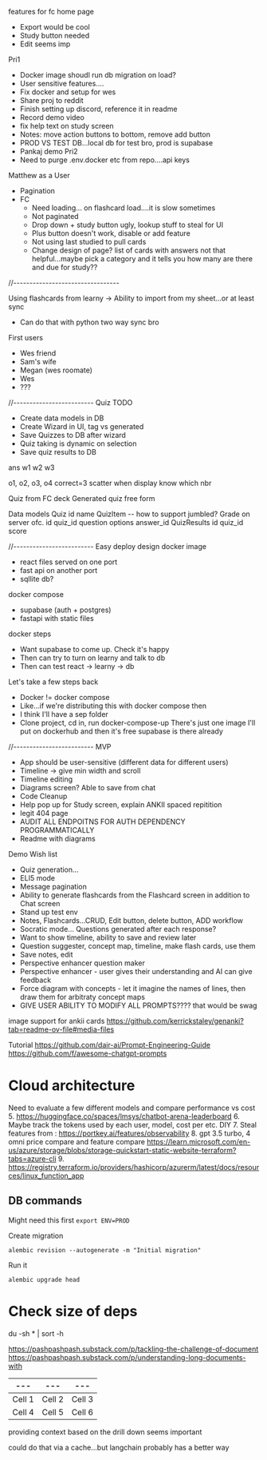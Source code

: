 features for fc home page
- Export would be cool
- Study button needed
- Edit seems imp


Pri1
- Docker image shoudl run db migration on load?
- User sensitive features....
- Fix docker and setup for wes
- Share proj to reddit
- Finish setting up discord, reference it in readme
- Record demo video
- fix help text on study screen
- Notes: move action buttons to bottom, remove add button
- PROD VS TEST DB...local db for test bro, prod is supabase
- Pankaj demo
Pri2
- Need to purge .env.docker etc from repo....api keys

Matthew as a User
- Pagination
- FC
  - Need loading... on flashcard load....it is slow sometimes
  - Not paginated
  - Drop down + study button ugly, lookup stuff to steal for UI
  - Plus button doesn't work, disable or add feature
  - Not using last studied to pull cards
  - Change design of page? list of cards with answers not that helpful...maybe pick a category and it tells you how many are there and due for study?? 

//---------------------------------

Using flashcards from learny
-> Ability to import from my sheet...or at least sync
- Can do that with python
two way sync bro


First users
- Wes friend
- Sam's wife
- Megan (wes roomate)
- Wes
- ???

//-------------------------
Quiz TODO
- Create data models in DB
- Create Wizard in UI, tag vs generated
- Save Quizzes to DB after wizard
- Quiz taking is dynamic on selection
- Save quiz results to DB

ans
w1
w2
w3

o1, o2, o3, o4
correct=3
scatter when display
know which nbr


Quiz from FC deck
Generated quiz free form

Data models
  Quiz
    id
    name
  QuizItem -- how to support jumbled? Grade on server ofc.
    id
    quiz_id
    question
    options
    answer_id
  QuizResults
    id
    quiz_id
    score


//-------------------------
Easy deploy design
docker image
 - react files served on one port
 - fast api on another port
 - sqllite db?

docker compose
- supabase (auth + postgres)
- fastapi with static files

docker steps
- Want supabase to come up. Check it's happy
- Then can try to turn on learny and talk to db
- Then can test react -> learny -> db

Let's take a few steps back
- Docker != docker compose
- Like...if we're distributing this with docker compose then 
- I think I'll have a sep folder
- Clone project, cd in, run docker-compose-up
There's just one image I'll put on dockerhub and then it's free
supabase is there already




//-------------------------
MVP
- App should be user-sensitive (different data for different users)
- Timeline -> give min width and scroll
- Timeline editing
- Diagrams screen? Able to save from chat
- Code Cleanup
- Help pop up for Study screen, explain ANKII spaced repitition
- legit 404 page
- AUDIT ALL ENDPOITNS FOR AUTH DEPENDENCY PROGRAMMATICALLY
- Readme with diagrams

Demo Wish list
- Quiz generation...
- ELI5 mode
- Message pagination
- Ability to generate flashcards from the Flashcard screen in addition to Chat screen
- Stand up test env
- Notes, Flashcards...CRUD, Edit button, delete button, ADD workflow
- Socratic mode... Questions generated after each response? 
- Want to show timeline, ability to save and review later
- Question suggester, concept map, timeline, make flash cards, use them
- Save notes, edit
- Perspective enhancer question maker 
- Perspective enhancer - user gives their understanding and AI can give feedback
- Force diagram with concepts - let it imagine the names of lines, then draw them for arbitraty concept maps
- GIVE USER ABILITY TO MODIFY ALL PROMPTS???? that would be swag

image support for ankii cards
https://github.com/kerrickstaley/genanki?tab=readme-ov-file#media-files


Tutorial
https://github.com/dair-ai/Prompt-Engineering-Guide
https://github.com/f/awesome-chatgpt-prompts



# Cloud architecture
Need to evaluate a few different models and compare performance vs cost
5. https://huggingface.co/spaces/lmsys/chatbot-arena-leaderboard
6. Maybe track the tokens used by each user, model, cost per etc. DIY
7. Steal features from : https://portkey.ai/features/observability
8. gpt 3.5 turbo, 4 omni price compare and feature compare
https://learn.microsoft.com/en-us/azure/storage/blobs/storage-quickstart-static-website-terraform?tabs=azure-cli
9. https://registry.terraform.io/providers/hashicorp/azurerm/latest/docs/resources/linux_function_app


## DB commands
Might need this first
`export ENV=PROD`

Create migration 

`alembic revision --autogenerate -m "Initial migration"`  

Run it

`alembic upgrade head`


# Check size of deps
du -sh * | sort -h


https://pashpashpash.substack.com/p/tackling-the-challenge-of-document
https://pashpashpash.substack.com/p/understanding-long-documents-with

| --- | --- | --- |
| --- | --- | --- |
| Cell 1 | Cell 2 | Cell 3 |  
| Cell 4 | Cell 5 | Cell 6 |

providing context based on the drill down seems important

could do that via a cache...but langchain probably has a better way
